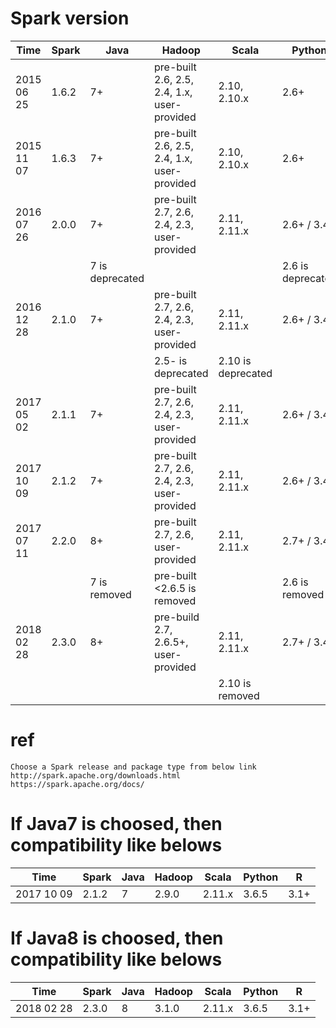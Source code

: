 # Spark version
| Time       | Spark | Java            | Hadoop                                                   | Scala                            | Python                   | R    |
|------------|-------|-----------------|----------------------------------------------------------|----------------------------------|--------------------------|------|
| 2015 06 25 | 1.6.2 | 7+              | pre-built      2.6,    2.5, 2.4,      1.x, user-provided |               2.10, 2.10.x       |      2.6+                | 3.1+ |
| 2015 11 07 | 1.6.3 | 7+              | pre-built      2.6,    2.5, 2.4,      1.x, user-provided |               2.10, 2.10.x       |      2.6+                | 3.1+ |
| 2016 07 26 | 2.0.0 | 7+              | pre-built 2.7, 2.6,         2.4, 2.3,      user-provided | 2.11, 2.11.x                     |      2.6+ / 3.4+         | 3.1+ |
|            |       | 7 is deprecated |                                                          |                                  |      2.6 is deprecated   |      |
| 2016 12 28 | 2.1.0 | 7+              | pre-built 2.7, 2.6,         2.4, 2.3,      user-provided | 2.11, 2.11.x                     |      2.6+ / 3.4+         | 3.1+ |
|            |       |                 |                        2.5- is deprecated                |               2.10 is deprecated |                          |      |
| 2017 05 02 | 2.1.1 | 7+              | pre-built 2.7, 2.6,         2.4, 2.3,      user-provided | 2.11, 2.11.x                     |      2.6+ / 3.4+         | 3.1+ |
| 2017 10 09 | 2.1.2 | 7+              | pre-built 2.7, 2.6,         2.4, 2.3,      user-provided | 2.11, 2.11.x                     |      2.6+ / 3.4+         | 3.1+ |
| 2017 07 11 | 2.2.0 | 8+              | pre-built 2.7, 2.6,                        user-provided | 2.11, 2.11.x                     | 2.7+      / 3.4+         | 3.1+ |
|            |       | 7 is removed    | pre-built      <2.6.5 is removed                         |                                  |      2.6 is removed      |      |
| 2018 02 28 | 2.3.0 | 8+              | pre-build 2.7, 2.6.5+,                     user-provided | 2.11, 2.11.x                     | 2.7+      / 3.4+         | 3.1+ |
|            |       |                 |                                                          |               2.10 is removed    |                          |      |

# ref
```
Choose a Spark release and package type from below link
http://spark.apache.org/downloads.html
https://spark.apache.org/docs/
```

# If Java7 is choosed, then compatibility like belows 
| Time       | Spark | Java | Hadoop | Scala  | Python | R    |
|------------|-------|------|--------|--------|--------|------|
| 2017 10 09 | 2.1.2 | 7    | 2.9.0  | 2.11.x | 3.6.5  | 3.1+ |

# If Java8 is choosed, then compatibility like belows
| Time       | Spark | Java | Hadoop | Scala  | Python | R    |
|------------|-------|------|--------|--------|--------|------|
| 2018 02 28 | 2.3.0 | 8    | 3.1.0  | 2.11.x | 3.6.5  | 3.1+ |
